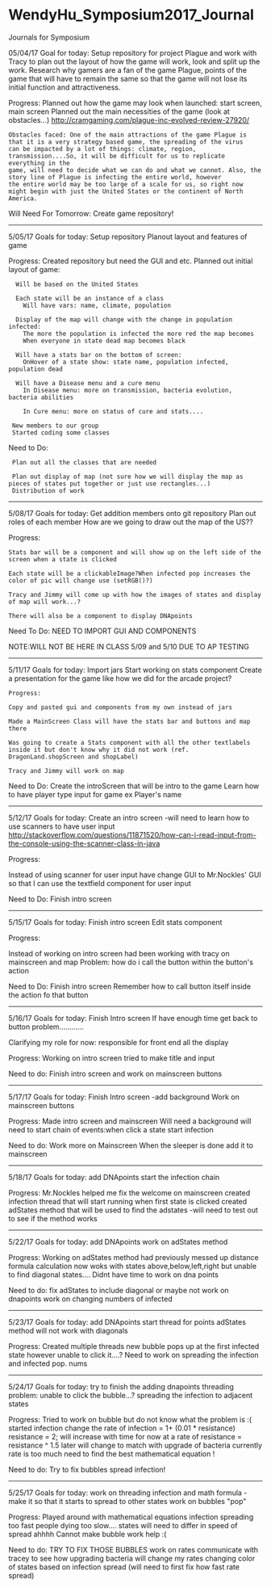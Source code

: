 # WendyHu_Symposium2017_Journal
Journals for Symposium 

05/04/17
Goal for today:
  Setup repository for project Plague and work with Tracy to plan out the layout of how the game will work, look and split up the work.
  Research why gamers are a fan of the game Plague, points of the game that will have to remain the same so that the game will not lose its initial function and attractiveness. 
  
  Progress:
    Planned out how the game may look when launched: start screen, main screen
    Planned out the main necessities of the game (look at obstacles...)
    http://cramgaming.com/plague-inc-evolved-review-27920/
    
    Obstacles faced: One of the main attractions of the game Plague is that it is a very strategy based game, the spreading of the virus 
    can be impacted by a lot of things: climate, region, transmission....So, it will be difficult for us to replicate everything in the 
    game, will need to decide what we can do and what we cannot. Also, the story line of Plague is infecting the entire world, however 
    the entire world may be too large of a scale for us, so right now might begin with just the United States or the continent of North 
    America.

  Will Need For Tomorrow:
    Create game repository! 
    
---------------------------------------------------------------------------------------------------------------------------------------  
5/05/17
Goals for today:
  Setup repository
  Planout layout and features of game

  Progress:
    Created repository but need the GUI and etc. 
    Planned out initial layout of game: 
    
      Will be based on the United States
      
      Each state will be an instance of a class
        Will have vars: name, climate, population
        
      Display of the map will change with the change in population infected: 
        The more the population is infected the more red the map becomes
        When everyone in state dead map becomes black
        
      Will have a stats bar on the bottom of screen:
        OnHover of a state show: state name, population infected, population dead
        
      Will have a Disease menu and a cure menu
        In Disease menu: more on transmission, bacteria evolution, bacteria abilities
        
        In Cure menu: more on status of cure and stats....
     
     New members to our group
     Started coding some classes
     
   Need to Do:
   
     Plan out all the classes that are needed
     
     Plan out display of map (not sure how we will display the map as pieces of states put together or just use rectangles...)
     Distribution of work
     
--------------------------------------------------------------------------------------------------------------------------------------- 
     
5/08/17
Goals for today:
 Get addition members onto git repository
 Plan out roles of each member
 How are we going to draw out the map of the US??
  
  Progress:
  
    Stats bar will be a component and will show up on the left side of the screen when a state is clicked
   
    Each state will be a clickableImage?When infected pop increases the color of pic will change use (setRGB()?)
  
    Tracy and Jimmy will come up with how the images of states and display of map will work...?
   
    There will also be a component to display DNApoints
   
  Need To Do:
    NEED TO IMPORT GUI AND COMPONENTS
  
  NOTE:WILL NOT BE HERE IN CLASS 5/09 and 5/10 DUE TO AP TESTING
    
--------------------------------------------------------------------------------------------------------------------------------------- 

5/11/17
Goals for today:
  Import jars
  Start working on stats component
  Create a presentation for the game like how we did for the arcade project?
  
    Progress:
    
    Copy and pasted gui and components from my own instead of jars
    
    Made a MainScreen Class will have the stats bar and buttons and map there
    
    Was going to create a Stats component with all the other textlabels inside it but don't know why it did not work (ref. DragonLand.shopScreen and shopLabel)
    
    Tracy and Jimmy will work on map 
    
  Need to Do:
    Create the introScreen that will be intro to the game
    Learn how to have player type input for game ex Player's name
    
---------------------------------------------------------------------------------------------------------------------------------------

5/12/17
Goals for today:
  Create an intro screen
  -will need to learn how to use scanners to have user input
  http://stackoverflow.com/questions/11871520/how-can-i-read-input-from-the-console-using-the-scanner-class-in-java
  
  Progress:
  
  Instead of using scanner for user input have change GUI to Mr.Nockles' GUI so that I can use the textfield component for user input
  
  Need to Do:
    Finish intro screen
  
---------------------------------------------------------------------------------------------------------------------------------------

5/15/17
Goals for today:
  Finish intro screen
  Edit stats component
  
  Progress:
  
  Instead of working on intro screen had been working with tracy on mainscreen and map
  Problem: how do i call the button within the button's action
  
  
  Need to Do:
    Finish intro screen
    Remember how to call button itself inside the action fo that button
  
 ---------------------------------------------------------------------------------------------------------------------------------------
 
 5/16/17
 Goals for today:
  Finish Intro screen
  If have enough time get back to button problem............
  
  Clarifying my role for now: responsible for front end all the display
  
  Progress:
    Working on intro screen tried to make title and input
    
  Need to do:
    Finish intro screen and work on mainscreen buttons
    
 ---------------------------------------------------------------------------------------------------------------------------------------
     
  5/17/17
  Goals for today:
    Finish Intro screen
    -add background
    Work on mainscreen buttons

  Progress:
    Made intro screen and mainscreen
    Will need a background
    will need to start chain of events:when click a state  start infection
    
  Need to do:
    Work more on Mainscreen
    When the sleeper is done add it to mainscreen

---------------------------------------------------------------------------------------------------------------------------------------

5/18/17
Goals for today:
  add DNApoints
  start the infection chain
  
Progress:
  Mr.Nockles helped me fix the welcome on mainscreen
  created infection thread that will start running when first state is clicked
  created adStates method that will be used to find the adstates 
  -will need to test out to see if the method works
  
---------------------------------------------------------------------------------------------------------------------------------------

5/22/17
Goals for today:
  add DNApoints
  work on adStates method
  
Progress:
  Working on adStates method had previously messed up distance formula calculation now woks with states above,below,left,right but unable to find diagonal states....
  Didnt have time to work on dna points
  
  Need to do:
    fix adStates to include diagonal or maybe not
    work on dnapoints
    work on changing numbers of infected
    
 ---------------------------------------------------------------------------------------------------------------------------------------
 
 5/23/17
 Goals for today:
  add DNApoints start thread for points
  adStates method will not work with diagonals
  
  Progress:
    Created multiple threads new bubble pops up at the first infected state however unable to click it....?
    Need to work on spreading the infection and infected pop. nums
    
 ---------------------------------------------------------------------------------------------------------------------------------------
  
  5/24/17
  Goals for today:
    try to finish the adding dnapoints threading problem: unable to click the bubble...?
    spreading the infection to adjacent states
    
  Progress:
    Tried to work on bubble but do not know what the problem is :(
    started infection change the rate of infection = 1+ (0.01 * resistance)
      resistance = 2; will increase with time for now at a rate of resistance = resistance ^ 1.5  later will change to match with upgrade of bacteria
      currently rate is too much need to find the best mathematical equation !
      
  Need to do:
    Try to fix bubbles
    spread infection!
    
 ---------------------------------------------------------------------------------------------------------------------------------------

5/25/17 
Goals for today:
  work on threading infection and math formula
  -make it so that it starts to spread to other states
  work on bubbles "pop"
  
  Progress:
    Played around with mathematical equations 
      infection spreading too fast
      people dying too slow....
      states will need to differ in speed of spread ahhhh
    Cannot make bubble work help :(
    
  Need to do:
    TRY TO FIX  THOSE BUBBLES
    work on rates communicate with tracey to see how upgrading bacteria will change my rates
    changing color of states based on infection spread (will need to first fix how fast rate spread)
  
